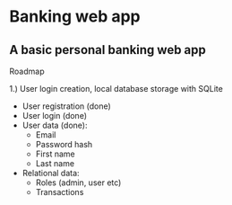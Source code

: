 # Banking web app
## A basic personal banking web app

Roadmap

1.) User login creation, local database storage with SQLite
  - User registration (done)
  - User login (done)
  - User data (done):
    - Email
    - Password hash
    - First name
    - Last name
  - Relational data:
    - Roles (admin, user etc)
    - Transactions

